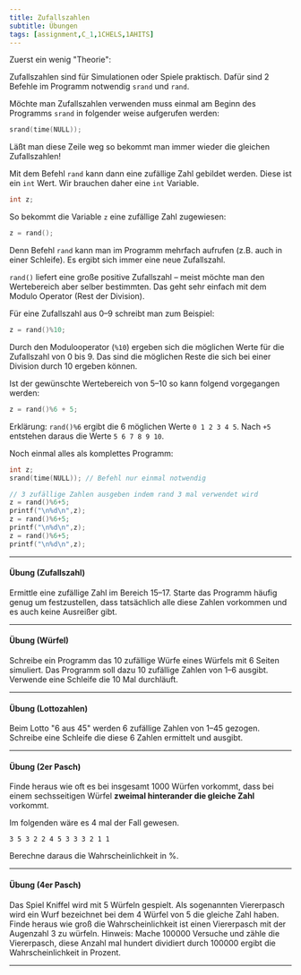 ```yaml
---
title: Zufallszahlen 
subtitle: Übungen
tags: [assignment,C_1,1CHELS,1AHITS]
---
```


Zuerst ein wenig "Theorie":

Zufallszahlen sind für Simulationen oder Spiele praktisch. Dafür sind 2 Befehle im Programm notwendig `srand` und `rand`.

Möchte man Zufallszahlen verwenden muss einmal am Beginn des Programms  `srand` in folgender weise aufgerufen werden:


```c
srand(time(NULL));
```

Läßt man diese Zeile weg so bekommt man immer wieder die gleichen Zufallszahlen!

Mit dem Befehl `rand` kann dann eine zufällige Zahl gebildet werden. Diese ist ein `int` Wert. Wir brauchen daher eine `int` Variable.


```c
int z;
```

So bekommt die Variable `z` eine zufällige Zahl zugewiesen:


```c
z = rand();
```

Denn Befehl `rand` kann man im Programm mehrfach aufrufen (z.B. auch in einer Schleife). Es ergibt sich immer eine neue Zufallszahl.

`rand()` liefert eine große positive Zufallszahl – meist möchte man den Wertebereich aber selber bestimmten. Das geht sehr einfach mit dem Modulo Operator (Rest der Division).

Für eine Zufallszahl aus 0–9 schreibt man zum Beispiel:


```c
z = rand()%10;
```

Durch den Modulooperator (`%10`) ergeben sich die möglichen Werte für die Zufallszahl von 0 bis 9. Das sind die möglichen Reste die sich bei einer Division durch 10 ergeben können.

Ist der gewünschte Wertebereich von 5–10 so kann folgend vorgegangen werden:

```c
z = rand()%6 + 5;
```

Erklärung: `rand()%6` ergibt die 6 möglichen Werte `0 1 2 3 4 5`. Nach `+5` entstehen daraus die Werte `5 6 7 8 9 10`.

Noch einmal alles als komplettes Programm:

```c++
int z;
srand(time(NULL)); // Befehl nur einmal notwendig

// 3 zufällige Zahlen ausgeben indem rand 3 mal verwendet wird
z = rand()%6+5;
printf("\n%d\n",z);
z = rand()%6+5;
printf("\n%d\n",z);
z = rand()%6+5;
printf("\n%d\n",z);
```

---

#### Übung (Zufallszahl)

Ermittle eine zufällige Zahl im Bereich 15–17. Starte das Programm häufig genug um festzustellen, dass tatsächlich alle diese Zahlen vorkommen und es auch keine Ausreißer gibt.

---

#### Übung (Würfel)

Schreibe ein Programm das 10 zufällige Würfe eines Würfels mit 6 Seiten simuliert. Das Programm soll dazu 10 zufällige Zahlen von 1–6 ausgibt. Verwende eine Schleife die 10 Mal durchläuft.

---

#### Übung (Lottozahlen)

Beim Lotto "6 aus 45" werden 6 zufällige Zahlen von 1–45 gezogen. Schreibe eine Schleife die diese 6 Zahlen ermittelt und ausgibt.

---

#### Übung (2er Pasch)

Finde heraus wie oft es bei insgesamt 1000 Würfen vorkommt, dass bei einem sechsseitigen Würfel **zweimal hinterander die gleiche Zahl** vorkommt. 

Im folgenden wäre es 4 mal der Fall gewesen.

```
3 5 3 2 2 4 5 3 3 3 2 1 1
```

Berechne daraus die Wahrscheinlichkeit in %.

---

#### Übung (4er Pasch)

Das Spiel Kniffel wird mit 5 Würfeln gespielt. Als sogenannten Viererpasch wird ein Wurf bezeichnet bei dem 4 Würfel von 5 die gleiche Zahl haben. Finde heraus wie groß die Wahrscheinlichkeit ist einen Viererpasch mit der Augenzahl 3 zu würfeln. Hinweis: Mache 100000 Versuche und zähle die Viererpasch, diese Anzahl mal hundert dividiert durch 100000 ergibt die Wahrscheinlichkeit in Prozent.

---





